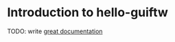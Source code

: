 # Introduction to hello-guiftw

TODO: write [great documentation](http://jacobian.org/writing/great-documentation/what-to-write/)
